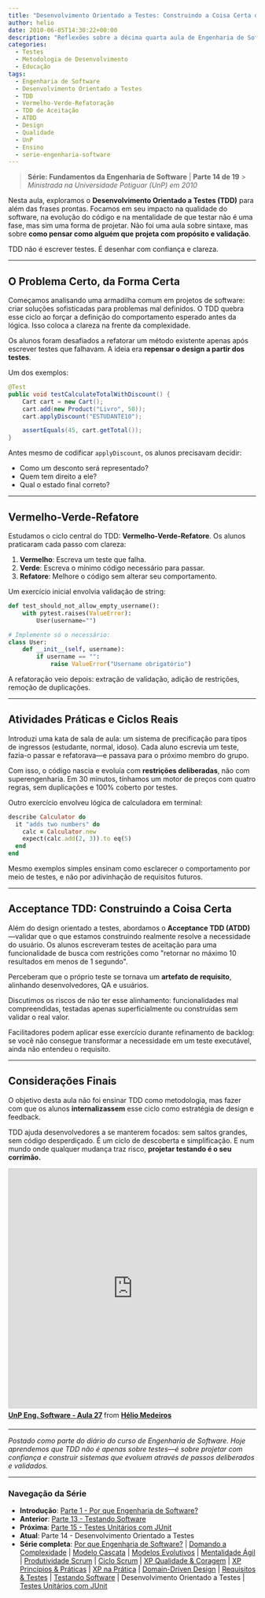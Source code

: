 ```yaml
---
title: "Desenvolvimento Orientado a Testes: Construindo a Coisa Certa da Forma Certa"
author: helio
date: 2010-06-05T14:30:22+00:00
description: "Reflexões sobre a décima quarta aula de Engenharia de Software, explorando o Desenvolvimento Orientado a Testes como uma metodologia de design que vai além dos testes para moldar como pensamos sobre construir software."
categories:
  - Testes
  - Metodologia de Desenvolvimento
  - Educação
tags:
  - Engenharia de Software
  - Desenvolvimento Orientado a Testes
  - TDD
  - Vermelho-Verde-Refatoração
  - TDD de Aceitação
  - ATDD
  - Design
  - Qualidade
  - UnP
  - Ensino
  - serie-engenharia-software
---
```


> **Série: Fundamentos da Engenharia de Software** | **Parte 14 de 19** > _Ministrada na Universidade Potiguar (UnP) em 2010_

Nesta aula, exploramos o **Desenvolvimento Orientado a Testes (TDD)** para além das frases prontas. Focamos em seu impacto na qualidade do software, na evolução do código e na mentalidade de que testar não é uma fase, mas sim uma forma de projetar. Não foi uma aula sobre sintaxe, mas sobre **como pensar como alguém que projeta com propósito e validação**.

TDD não é escrever testes. É desenhar com confiança e clareza.

---

## O Problema Certo, da Forma Certa

Começamos analisando uma armadilha comum em projetos de software: criar soluções sofisticadas para problemas mal definidos. O TDD quebra esse ciclo ao forçar a definição do comportamento esperado antes da lógica. Isso coloca a clareza na frente da complexidade.

Os alunos foram desafiados a refatorar um método existente apenas após escrever testes que falhavam. A ideia era **repensar o design a partir dos testes**.

Um dos exemplos:

```java
@Test
public void testCalculateTotalWithDiscount() {
    Cart cart = new Cart();
    cart.add(new Product("Livro", 50));
    cart.applyDiscount("ESTUDANTE10");

    assertEquals(45, cart.getTotal());
}
```

Antes mesmo de codificar `applyDiscount`, os alunos precisavam decidir:

- Como um desconto será representado?
- Quem tem direito a ele?
- Qual o estado final correto?

---

## Vermelho-Verde-Refatore

Estudamos o ciclo central do TDD: **Vermelho-Verde-Refatore**. Os alunos praticaram cada passo com clareza:

1. **Vermelho**: Escreva um teste que falha.
2. **Verde**: Escreva o mínimo código necessário para passar.
3. **Refatore**: Melhore o código sem alterar seu comportamento.

Um exercício inicial envolvia validação de string:

```python
def test_should_not_allow_empty_username():
    with pytest.raises(ValueError):
        User(username="")

# Implemente só o necessário:
class User:
    def __init__(self, username):
        if username == "":
            raise ValueError("Username obrigatório")
```

A refatoração veio depois: extração de validação, adição de restrições, remoção de duplicações.

---

## Atividades Práticas e Ciclos Reais

Introduzi uma kata de sala de aula: um sistema de precificação para tipos de ingressos (estudante, normal, idoso). Cada aluno escrevia um teste, fazia-o passar e refatorava—e passava para o próximo membro do grupo.

Com isso, o código nascia e evoluía com **restrições deliberadas**, não com superengenharia. Em 30 minutos, tínhamos um motor de preços com quatro regras, sem duplicações e 100% coberto por testes.

Outro exercício envolveu lógica de calculadora em terminal:

```ruby
describe Calculator do
  it "adds two numbers" do
    calc = Calculator.new
    expect(calc.add(2, 3)).to eq(5)
  end
end
```

Mesmo exemplos simples ensinam como esclarecer o comportamento por meio de testes, e não por adivinhação de requisitos futuros.

---

## Acceptance TDD: Construindo a Coisa Certa

Além do design orientado a testes, abordamos o **Acceptance TDD (ATDD)**—validar que o que estamos construindo realmente resolve a necessidade do usuário. Os alunos escreveram testes de aceitação para uma funcionalidade de busca com restrições como "retornar no máximo 10 resultados em menos de 1 segundo".

Perceberam que o próprio teste se tornava um **artefato de requisito**, alinhando desenvolvedores, QA e usuários.

Discutimos os riscos de não ter esse alinhamento: funcionalidades mal compreendidas, testadas apenas superficialmente ou construídas sem validar o real valor.

Facilitadores podem aplicar esse exercício durante refinamento de backlog: se você não consegue transformar a necessidade em um teste executável, ainda não entendeu o requisito.

---

## Considerações Finais

O objetivo desta aula não foi ensinar TDD como metodologia, mas fazer com que os alunos **internalizassem** esse ciclo como estratégia de design e feedback.

TDD ajuda desenvolvedores a se manterem focados: sem saltos grandes, sem código desperdiçado. É um ciclo de descoberta e simplificação. E num mundo onde qualquer mudança traz risco, **projetar testando é o seu corrimão.**

<div style="margin-bottom: 20px;">
<iframe src="https://www.slideshare.net/slideshow/embed_code/key/xBnDqOwtdg2Njq?startSlide=1" width="597" height="486" frameborder="0" marginwidth="0" marginheight="0" scrolling="no" style="border:1px solid #CCC; border-width:1px; margin-bottom:5px;max-width: 100%;" allowfullscreen></iframe> <div style="margin-bottom:5px"><strong> <a href="https://pt.slideshare.net/slideshow/unp-eng-software-aula-27/4487762" title="UnP Eng. Software - Aula 27" target="_blank">UnP Eng. Software - Aula 27</a> </strong> from <strong> <a href="https://www.slideshare.net/heliomedeiros" target="_blank">Hélio Medeiros</a> </strong></div></div>

---

_Postado como parte do diário do curso de Engenharia de Software. Hoje aprendemos que TDD não é apenas sobre testes—é sobre projetar com confiança e construir sistemas que evoluem através de passos deliberados e validados._

---

### **Navegação da Série**

- **Introdução**: [Parte 1 - Por que Engenharia de Software?](../2010-02-24-software-engineering-purpose/)
- **Anterior**: [Parte 13 - Testando Software](../2010-05-29-software-testing/)
- **Próxima**: [Parte 15 - Testes Unitários com JUnit](../2010-06-12-junit-unit-testing/)
- **Atual**: Parte 14 - Desenvolvimento Orientado a Testes
- **Série completa**: [Por que Engenharia de Software?](../2010-02-24-software-engineering-purpose/) | [Domando a Complexidade](../2010-03-02-complexity-process/) | [Modelo Cascata](../2010-03-10-waterfall-model/) | [Modelos Evolutivos](../2010-03-18-evolutionary-models/) | [Mentalidade Ágil](../2010-03-26-agile-mindset/) | [Produtividade Scrum](../2010-04-03-scrum-productivity/) | [Ciclo Scrum](../2010-04-11-scrum-cycle/) | [XP Qualidade & Coragem](../2010-04-19-xp-quality-courage/) | [XP Princípios & Práticas](../2010-05-01-xp-principles-practices/) | [XP na Prática](../2010-05-08-applying-xp-strategies/) | [Domain-Driven Design](../2010-05-15-domain-driven-design/) | [Requisitos & Testes](../2010-05-22-requirements-validation-tests/) | [Testando Software](../2010-05-29-software-testing/) | Desenvolvimento Orientado a Testes | [Testes Unitários com JUnit](../2010-06-12-junit-unit-testing/)
